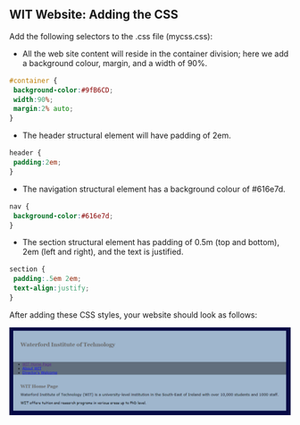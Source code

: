 ## WIT Website: Adding the CSS

Add the following selectors to the .css file (mycss.css):

- All the web site content will reside in the container division; here we add a background colour, margin, and a width of 90%.
```css
#container {
 background-color:#9fB6CD;
 width:90%;
 margin:2% auto;
}
```

- The header structural element will have padding of 2em.
```css
header {
 padding:2em;
}
```

- The navigation structural element has a background colour of #616e7d.
```css
nav {
 background-color:#616e7d;
}
```

- The section structural element has padding of 0.5m (top and bottom), 2em (left and right), and the text is justified.
```css
section {
 padding:.5em 2em;
 text-align:justify;
}
```

After adding these CSS styles, your website should look as follows:

![](./img/step2.png)
